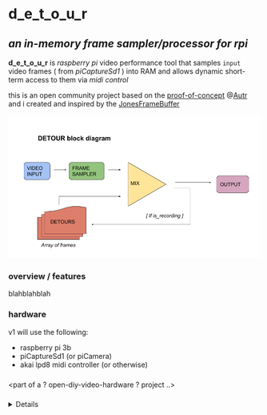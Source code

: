 # __d_e_t_o_u_r__

## _an in-memory frame sampler/processor for rpi_

<vector image coming soon>

__d_e_t_o_u_r__ is  _raspberry pi_ video performance tool that samples `input` video frames ( from _piCaptureSd1_ ) into RAM and allows dynamic short-term access to them via _midi control_ 

<demo video coming sometime>

this is an open community project based on the [proof-of-concept] @[Autr] and i created and inspired by the [JonesFrameBuffer]

![flow1](./images/DETOUR-block.png)

### overview / features

blahblahblah

### hardware

v1 will use the following:

- raspberry pi 3b
- piCaptureSd1 (or piCamera)
- akai lpd8 midi controller (or otherwise)

###

<part of a ? open-diy-video-hardware ? project ..>

### 

<details on how to use, build, dev etc coming here>


[proof-of-concept]: https://github.com/autr/rpi-frame-sampler
[autr]: https://github.com/autr
[JonesFrameBuffer]: http://www.experimentaltvcenter.org/jones-frame-buffer-prototype